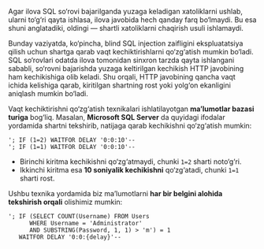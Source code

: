 Agar ilova SQL so‘rovi bajarilganda yuzaga keladigan xatoliklarni ushlab, ularni to‘g‘ri qayta ishlasa, ilova javobida hech qanday farq bo‘lmaydi. Bu esa shuni anglatadiki, oldingi — shartli xatoliklarni chaqirish usuli ishlamaydi.

Bunday vaziyatda, ko‘pincha, blind SQL injection zaifligini ekspluatatsiya qilish uchun shartga qarab vaqt kechiktirishlarni qo‘zg‘atish mumkin bo‘ladi. SQL so‘rovlari odatda ilova tomonidan sinxron tarzda qayta ishlangani sababli, so‘rovni bajarishda yuzaga keltirilgan kechikish HTTP javobining ham kechikishiga olib keladi. Shu orqali, HTTP javobining qancha vaqt ichida kelishiga qarab, kiritilgan shartning rost yoki yolg‘on ekanligini aniqlash mumkin bo‘ladi.


Vaqt kechiktirishni qo‘zg‘atish texnikalari ishlatilayotgan **ma’lumotlar bazasi turiga** bog‘liq. Masalan, **Microsoft SQL Server** da quyidagi ifodalar yordamida shartni tekshirib, natijaga qarab kechikishni qo‘zg‘atish mumkin:

```
'; IF (1=2) WAITFOR DELAY '0:0:10'--
'; IF (1=1) WAITFOR DELAY '0:0:10'--
```

* Birinchi kiritma kechikishni qo‘zg‘atmaydi, chunki `1=2` sharti noto‘g‘ri.
* Ikkinchi kiritma esa **10 soniyalik kechikishni** qo‘zg‘atadi, chunki `1=1` sharti rost.

Ushbu texnika yordamida biz ma’lumotlarni **har bir belgini alohida tekshirish orqali** olishimiz mumkin:

```
'; IF (SELECT COUNT(Username) FROM Users 
      WHERE Username = 'Administrator' 
      AND SUBSTRING(Password, 1, 1) > 'm') = 1 
   WAITFOR DELAY '0:0:{delay}'--
```
